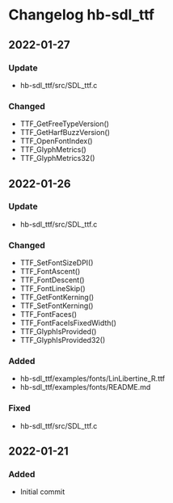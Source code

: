 [//]: # ( All notable changes to this project will be documented in this file. )
[//]: # ( Encoding: UTF-8 No BOM )
[//]: # ( ## 2022-01-21   ### Changed   ### Fixed   ### Added   ### Removed )
[//]: # ( Entries may not always be in chronological/commit order. )
[//]: # ( Others according to Markdown specifications. )

# Changelog hb-sdl_ttf

## 2022-01-27

### Update
   - hb-sdl_ttf/src/SDL_ttf.c

### Changed
   - TTF_GetFreeTypeVersion()
   - TTF_GetHarfBuzzVersion()
   - TTF_OpenFontIndex()
   - TTF_GlyphMetrics()
   - TTF_GlyphMetrics32()

## 2022-01-26

### Update
   - hb-sdl_ttf/src/SDL_ttf.c

### Changed
   - TTF_SetFontSizeDPI()
   - TTF_FontAscent()
   - TTF_FontDescent()
   - TTF_FontLineSkip()
   - TTF_GetFontKerning()
   - TTF_SetFontKerning()
   - TTF_FontFaces()
   - TTF_FontFaceIsFixedWidth()
   - TTF_GlyphIsProvided()
   - TTF_GlyphIsProvided32()

### Added

   - hb-sdl_ttf/examples/fonts/LinLibertine_R.ttf
   - hb-sdl_ttf/examples/fonts/README.md

### Fixed

   - hb-sdl_ttf/src/SDL_ttf.c

## 2022-01-21

### Added

   - Initial commit
